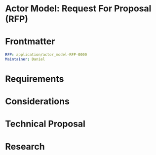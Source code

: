 # Actor Model: Request For Proposal (RFP)

# Frontmatter
[frontmatter]: #frontmatter

```yaml
RFP: application/actor_model-RFP-0000
Maintainer: Daniel
```

# Requirements
[requirements]: #requirements

# Considerations
[considerations]: #considerations

# Technical Proposal
[technical-proposal]: #technical-proposal

# Research
[research]: #research
